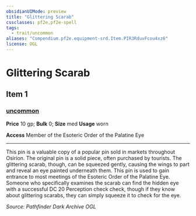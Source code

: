 ```yaml
---
obsidianUIMode: preview
title: "Glittering Scarab"
cssclasses: pf2e,pf2e-spell
tags:
  - trait/uncommon
aliases: "Compendium.pf2e.equipment-srd.Item.PIR3RduvFcou4xz6"
license: OGL
---
```

# Glittering Scarab
## Item 1
### [uncommon](uncommon "Uncommon Rarity Trait")


**Price** 10 gp; 
**Bulk** 0; **Size** med
**Usage** worn

**Access** Member of the Esoteric Order of the Palatine Eye

* * *

This pin is a valuable copy of a popular pin sold in markets throughout Osirion. The original pin is a solid piece, often purchased by tourists. The glittering scarab, though, can be squeezed gently, causing the wings to part and reveal an eye painted underneath them. This pin is used to gain entrance to most meetings of the Esoteric Order of the Palatine Eye. Someone who specifically examines the scarab can find the hidden eye with a successful DC 20 Perception check check, though if they know about glittering scarabs, they can simply squeeze it to check for the eye.

*Source: Pathfinder Dark Archive*
*OGL*